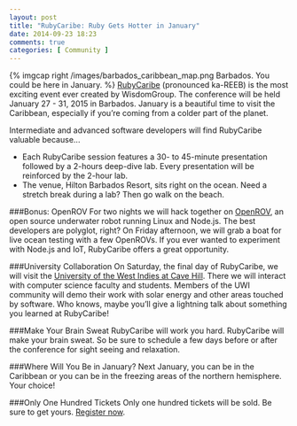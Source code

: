 ```yaml
---
layout: post
title: "RubyCaribe: Ruby Gets Hotter in January"
date: 2014-09-23 18:23
comments: true
categories: [ Community ]
---
```

{% imgcap right /images/barbados_caribbean_map.png Barbados. You could be here in January. %}
[RubyCaribe](http://rubycaribe.com) (pronounced ka-REEB) is the most exciting event ever created by WisdomGroup. The conference will be held January 27 - 31, 2015 in Barbados. January is a beautiful time to visit the Caribbean, especially if you’re coming from a colder part of the planet.

Intermediate and advanced software developers will find RubyCaribe valuable because...
<!--more-->
* Each RubyCaribe session features a 30- to 45-minute presentation followed by a 2-hours deep-dive lab. Every presentation will be reinforced by the 2-hour lab.
* The venue, Hilton Barbados Resort, sits right on the ocean. Need a stretch break during a lab? Then go walk on the beach.

###Bonus: OpenROV
For two nights we will hack together on [OpenROV](/blog/2014/06/16/citizen-science-with-openrov/), an open source underwater robot running Linux and Node.js. The best developers are polyglot, right? On Friday afternoon, we will grab a boat for live ocean testing with a few OpenROVs. If you ever wanted to experiment with Node.js and IoT, RubyCaribe offers a great opportunity.

###University Collaboration
On Saturday, the final day of RubyCaribe, we will visit the [University of the West Indies at Cave Hill](http://www.cavehill.uwi.edu/). There we will interact with computer science faculty and students. Members of the UWI community will demo their work with solar energy and other areas touched by software. Who knows, maybe you’ll give a lightning talk about something you learned at RubyCaribe!

###Make Your Brain Sweat
RubyCaribe will work you hard. RubyCaribe will make your brain sweat. So be sure to schedule a few days before or after the conference for sight seeing and relaxation. 

###Where Will You Be in January?
Next January, you can be in the Caribbean or you can be in the freezing areas of the northern hemisphere. Your choice!

###Only One Hundred Tickets
Only one hundred tickets will be sold. Be sure to get yours. [Register now](http://www.eventbrite.com/e/rubycaribe-2015-registration-10051344843).

